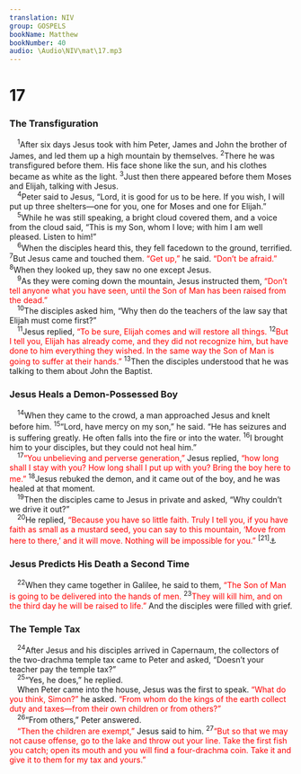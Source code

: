 ```yaml
---
translation: NIV
group: GOSPELS
bookName: Matthew 
bookNumber: 40
audio: \Audio\NIV\mat\17.mp3
---
```


<div class="title"><h1>17</h1><h3>The Transfiguration </h3></div>
<span class="verse mat_17_1"> <sup>1</sup>After six days Jesus took with him Peter, James and John the brother of James, and led them up a high mountain by themselves. </span>
<span class="verse mat_17_2"><sup>2</sup>There he was transfigured before them. His face shone like the sun, and his clothes became as white as the light. </span>
<span class="verse mat_17_3"><sup>3</sup>Just then there appeared before them Moses and Elijah, talking with Jesus. <br/></span>
<span class="verse mat_17_4"> <sup>4</sup>Peter said to Jesus, “Lord, it is good for us to be here. If you wish, I will put up three shelters—one for you, one for Moses and one for Elijah.” <br/></span>
<span class="verse mat_17_5"> <sup>5</sup>While he was still speaking, a bright cloud covered them, and a voice from the cloud said, “This is my Son, whom I love; with him I am well pleased. Listen to him!” <br/></span>
<span class="verse mat_17_6"> <sup>6</sup>When the disciples heard this, they fell facedown to the ground, terrified. </span>
<span class="verse mat_17_7"><sup>7</sup>But Jesus came and touched them. <font color="red">“Get up,”</font> he said. <font color="red">“Don’t be afraid.”</font></span>
<span class="verse mat_17_8"><sup>8</sup>When they looked up, they saw no one except Jesus. <br/></span>
<span class="verse mat_17_9"> <sup>9</sup>As they were coming down the mountain, Jesus instructed them, <font color="red">“Don’t tell anyone what you have seen, until the Son of Man has been raised from the dead.”</font><br/></span>
<span class="verse mat_17_10"> <sup>10</sup>The disciples asked him, “Why then do the teachers of the law say that Elijah must come first?” <br/></span>
<span class="verse mat_17_11"> <sup>11</sup>Jesus replied, <font color="red">“To be sure, Elijah comes and will restore all things.</font></span>
<span class="verse mat_17_12"><sup>12</sup><font color="red">But I tell you, Elijah has already come, and they did not recognize him, but have done to him everything they wished. In the same way the Son of Man is going to suffer at their hands.”</font></span>
<span class="verse mat_17_13"><sup>13</sup>Then the disciples understood that he was talking to them about John the Baptist. <br/></span>
<div class="title"><h3>Jesus Heals a Demon-Possessed Boy </h3></div>
<span class="verse mat_17_14"> <sup>14</sup>When they came to the crowd, a man approached Jesus and knelt before him. </span>
<span class="verse mat_17_15"><sup>15</sup>“Lord, have mercy on my son,” he said. “He has seizures and is suffering greatly. He often falls into the fire or into the water. </span>
<span class="verse mat_17_16"><sup>16</sup>I brought him to your disciples, but they could not heal him.” <br/></span>
<span class="verse mat_17_17"> <sup>17</sup><font color="red">“You unbelieving and perverse generation,”</font> Jesus replied, <font color="red">“how long shall I stay with you? How long shall I put up with you? Bring the boy here to me.”</font></span>
<span class="verse mat_17_18"><sup>18</sup>Jesus rebuked the demon, and it came out of the boy, and he was healed at that moment. <br/></span>
<span class="verse mat_17_19"> <sup>19</sup>Then the disciples came to Jesus in private and asked, “Why couldn’t we drive it out?” <br/></span>
<span class="verse mat_17_20"> <sup>20</sup>He replied, <font color="red">“Because you have so little faith. Truly I tell you, if you have faith as small as a mustard seed, you can say to this mountain, ‘Move from here to there,’ and it will move. Nothing will be impossible for you.”</font></span>
<span class="verse mat_17_21"><sup>[21]</sup><a data-toggle="tooltip" data-placement="bottom" title="Some manuscripts include here words similar to Mark 9:29.">⚓</a><br/></span>
<div class="title"><h3>Jesus Predicts His Death a Second Time </h3></div>
<span class="verse mat_17_22"> <sup>22</sup>When they came together in Galilee, he said to them, <font color="red">“The Son of Man is going to be delivered into the hands of men.</font></span>
<span class="verse mat_17_23"><sup>23</sup><font color="red">They will kill him, and on the third day he will be raised to life.”</font> And the disciples were filled with grief. <br/></span>
<div class="title"><h3>The Temple Tax </h3></div>
<span class="verse mat_17_24"> <sup>24</sup>After Jesus and his disciples arrived in Capernaum, the collectors of the two-drachma temple tax came to Peter and asked, “Doesn’t your teacher pay the temple tax?” <br/></span>
<span class="verse mat_17_25"> <sup>25</sup>“Yes, he does,” he replied. <br/> When Peter came into the house, Jesus was the first to speak. <font color="red">“What do you think, Simon?”</font> he asked. <font color="red">“From whom do the kings of the earth collect duty and taxes—from their own children or from others?”</font><br/></span>
<span class="verse mat_17_26"> <sup>26</sup>“From others,” Peter answered. <br/> <font color="red">“Then the children are exempt,”</font> Jesus said to him. </span>
<span class="verse mat_17_27"><sup>27</sup><font color="red">“But so that we may not cause offense, go to the lake and throw out your line. Take the first fish you catch; open its mouth and you will find a four-drachma coin. Take it and give it to them for my tax and yours.”</font><br/></span>
